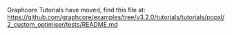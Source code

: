 Graphcore Tutorials have moved, find this file at:
https://github.com/graphcore/examples/tree/v3.2.0/tutorials/tutorials/popxl/2_custom_optimiser/tests/README.md
